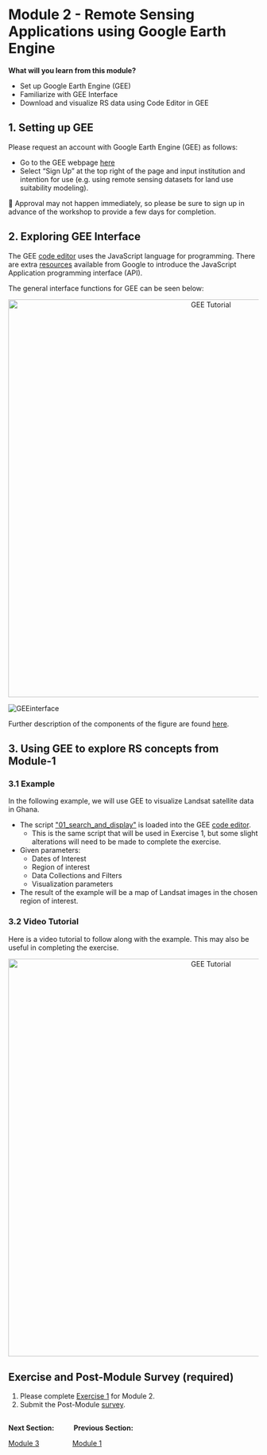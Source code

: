 # Module 2 - Remote Sensing Applications using Google Earth Engine

**What will you learn from this module?**

- Set up Google Earth Engine (GEE)
- Familiarize with GEE Interface
- Download and visualize RS data using Code Editor in GEE 

## 1. Setting up GEE 
Please request an account with Google Earth Engine (GEE) as follows:
- Go to the GEE webpage [here](https://earthengine.google.com/)
- Select “Sign Up” at the top right of the page and input institution and intention for use (e.g. using remote sensing datasets for land use suitability modeling).

:pushpin: Approval may not happen immediately, so please be sure to sign up in advance of the workshop to provide a few days for completion.


## 2. Exploring GEE Interface

The GEE [code editor](https://code.earthengine.google.com/) uses the JavaScript language for programming. There are extra [resources](https://developers.google.com/earth-engine/tutorials/tutorial_api_01) available from Google to introduce the JavaScript Application programming interface (API).

The general interface functions for GEE can be seen below: 

<p align="center">
  <a href="https://mediasite.video.ufl.edu/Mediasite/Play/55447fcbfc2f487ebaae8d1258e829ca1d" target="_blank">
    <img src="https://user-images.githubusercontent.com/84922404/135470199-719878b5-7cb6-4a7a-aacd-e40881cda2e3.JPG" alt= "GEE Tutorial" width="800">
  </a>
</p>
  
![GEEinterface](https://user-images.githubusercontent.com/84922404/132246323-4b2d7dee-6cdc-4828-aa9a-b3ab4193ffa5.png)

Further description of the components of the figure are found [here](https://github.com/ecodynlab/GALUP/wiki/GEE-Interface).

## 3. Using GEE to explore RS concepts from Module-1

### 3.1 Example
In the following example, we will use GEE to visualize Landsat satellite data in Ghana. 
* The script ["01_search_and_display"](https://github.com/ecodynlab/GALUP/wiki/Scripts) is loaded into the GEE [code editor](https://code.earthengine.google.com/).   
    * This is the same script that will be used in Exercise 1, but some slight alterations will need to be made to complete the exercise.
* Given parameters:
    * Dates of Interest
    * Region of interest
    * Data Collections and Filters
    * Visualization parameters
* The result of the example will be a map of Landsat images in the chosen region of interest.


### 3.2 Video Tutorial
Here is a video tutorial to follow along with the example. This may also be useful in completing the exercise.

<p align="center">
  <a href="https://mediasite.video.ufl.edu/Mediasite/Play/68693a462a914666807e47f992dedde11d" target="_blank" rel="noopener">
    <img src="https://user-images.githubusercontent.com/84922404/140551115-a0e9d6fa-ae4b-4357-99be-0a27b1901394.png" alt= "GEE Tutorial" width="800">
  </a>
</p>

## Exercise and Post-Module Survey (required)
1. Please complete [Exercise 1](https://github.com/ecodynlab/GALUP/blob/main/Exercises/M2_exercise1.md) for Module 2.
2. Submit the Post-Module [survey](https://ufl.qualtrics.com/jfe/form/SV_6fIRnsK59HEwZ9k). 

</p>

##
**Next Section:**&nbsp;&nbsp;&nbsp;&nbsp;&nbsp;&nbsp;&nbsp; &nbsp; **Previous Section:**

<a href="Module 3.md" title="Module 3">Module 3</a> &nbsp; &nbsp; &nbsp; &nbsp; &nbsp; &nbsp; &nbsp; &nbsp; <a href="Module 1.md" title="Module 1">Module 1</a>


